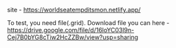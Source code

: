site - https://worldseatempditsmon.netlify.app/

To test, you need file(.grid).
Download file you can here - https://drive.google.com/file/d/16loYC03l9n-Cej7B0bYG8cTiw2HcZZBw/view?usp=sharing
